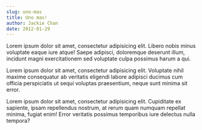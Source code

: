 ```yaml
---
slug: uno-mas
title: Uno mas!
author: Jackie Chan
date: 2012-01-29
---
```


Lorem ipsum dolor sit amet, consectetur adipisicing elit. Libero nobis minus voluptate eaque iure atque! Saepe adipisci, doloremque deserunt illum, incidunt magni exercitationem sed voluptate culpa possimus harum a qui.

Lorem ipsum dolor sit amet, consectetur adipisicing elit. Voluptate nihil maxime consequatur ab veritatis eligendi labore adipisci ducimus cum officia perspiciatis ut sequi voluptas praesentium, neque sunt minima sit error.

Lorem ipsum dolor sit amet, consectetur adipisicing elit. Cupiditate ex sapiente, ipsam repellendus nostrum, at rerum quam numquam repellat minima, fugiat enim! Error veritatis possimus temporibus iure delectus nulla tempora?